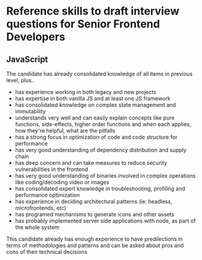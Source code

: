 # Reference skills to draft interview questions for Senior Frontend Developers

## JavaScript

The candidate has already consolidated knowledge of all items in previous level, plus..

* has experience working in both legacy and new projects
* has expertise in both vanilla JS and at least one JS framework
* has consolidated knowledge on complex state management and immutability
* understands very well and can easily explain concepts like pure functions, side-effects, higher order functions and when each applies, how they're helpful, what are the pitfalls
* has a strong focus in optimization of code and code structure for performance
* has very good understanding of dependency distribution and supply chain
* has deep concern and can take measures to reduce security vulnerabilities in the frontend
* has very good understanding of binaries involved in complex operations like coding/decoding video or images
* has consolidated expert knowledge in troubleshooting, profiling and performance optimization
* has experience in deciding architectural patterns (ie: headless, microfrontends, etc)
* has programed mechanisms to generate icons and other assets
* has probably implemented server side applications with node, as part of the whole system

This candidate already has enough experience to have predilections in terms of methodologies and patterns and can be asked about pros and cons of their technical decisions